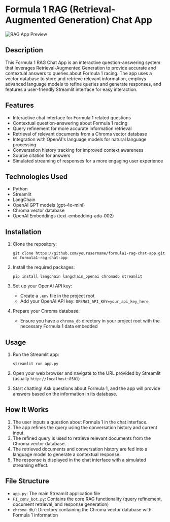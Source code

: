 # Formula 1 RAG (Retrieval-Augmented Generation) Chat App

![RAG App Preview](F1_app_recording.gif)

## Description

This Formula 1 RAG Chat App is an interactive question-answering system that leverages Retrieval-Augmented Generation to provide accurate and contextual answers to queries about Formula 1 racing. The app uses a vector database to store and retrieve relevant information, employs advanced language models to refine queries and generate responses, and features a user-friendly Streamlit interface for easy interaction.

## Features

- Interactive chat interface for Formula 1 related questions
- Contextual question-answering about Formula 1 racing
- Query refinement for more accurate information retrieval
- Retrieval of relevant documents from a Chroma vector database
- Integration with OpenAI's language models for natural language processing
- Conversation history tracking for improved context awareness
- Source citation for answers
- Simulated streaming of responses for a more engaging user experience

## Technologies Used

- Python
- Streamlit
- LangChain
- OpenAI GPT models (gpt-4o-mini)
- Chroma vector database
- OpenAI Embeddings (text-embedding-ada-002)

## Installation

1. Clone the repository:
   ```
   git clone https://github.com/yourusername/formula1-rag-chat-app.git
   cd formula1-rag-chat-app
   ```

2. Install the required packages:
   ```
   pip install langchain langchain_openai chromadb streamlit
   ```

3. Set up your OpenAI API key:
   - Create a `.env` file in the project root
   - Add your OpenAI API key: `OPENAI_API_KEY=your_api_key_here`

4. Prepare your Chroma database:
   - Ensure you have a `chroma_db` directory in your project root with the necessary Formula 1 data embedded

## Usage

1. Run the Streamlit app:
   ```
   streamlit run app.py
   ```

2. Open your web browser and navigate to the URL provided by Streamlit (usually `http://localhost:8501`)

3. Start chatting! Ask questions about Formula 1, and the app will provide answers based on the information in its database.

## How It Works

1. The user inputs a question about Formula 1 in the chat interface.
2. The app refines the query using the conversation history and current input.
3. The refined query is used to retrieve relevant documents from the Chroma vector database.
4. The retrieved documents and conversation history are fed into a language model to generate a contextual response.
5. The response is displayed in the chat interface with a simulated streaming effect.

## File Structure

- `app.py`: The main Streamlit application file
- `F1_conv_bot.py`: Contains the core RAG functionality (query refinement, document retrieval, and response generation)
- `chroma_db/`: Directory containing the Chroma vector database with Formula 1 information
